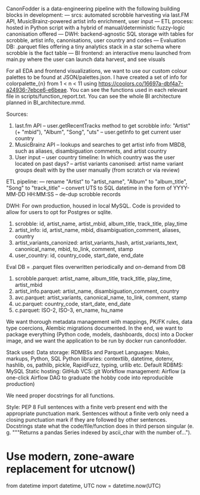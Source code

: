 CanonFodder is a data-engineering pipeline with the following building blocks in development:
    — srcs: automated scrobble harvesting via last.FM API, MusicBrainz-powered artist info enrichment, user input
    — ETL process: hosted in Python script with a hybrid of manual/deterministic fuzzy-logic canonisation offered
    — DWH: backend-agnostic SQL storage with tables for scrobble, artist info, canonisations, user country and codes
    — Evaluation DB: .parquet files offering a tiny analytics stack in a star schema where scrobble is the fact table
    — BI frontend: an interactive menu launched from main.py where the user can launch data harvest, and see visuals

For all EDA and frontend visualizations, we want to use our custom colour palettes to be found at JSON/palettes.json.
I have created a set of info for colorpalette_{n} from 1 < n < 11 using https://coolors.co/16697a-dbf4a7-a24936-7ebce6-e6beae.
You can see the functions used in each relevant file in scripts/function_report.txt.
You can see the whole BI architecture planned in BI_architecture.mmd.

Sources:
1. last.fm API
    – user.getRecentTracks method to get scrobble info: "Artist" (+ "mbid"), "Album", "Song", "uts"
    – user.getInfo to get current user country
2. MusicBrainz API
    – lookups and searches to get artist info from MBDB, such as aliases, disambiguation comments, and artist country
3. User input
    – user country timeline: In which country was the user located on past days?
    – artist variants canonised: artist name variant groups dealt with by the user manually (from scratch or via review)

ETL pipeline:
    — rename "Artist" to "artist_name", "Album" to "album_title", "Song" to "track_title"
    – convert UTS to SQL datetime in the form of YYYY-MM-DD HH:MM:SS
    – de-dup scrobble records

DWH:
For own production, housed in local MySQL.
Code is provided to allow for users to opt for Postgres or sqlite.
1. scrobble: id, artist_name, artist_mbid, album_title, track_title, play_time
2. artist_info: id, artist_name, mbid, disambiguation_comment, aliases, country
3. artist_variants_canonized: artist_variants_hash, artist_variants_text, canonical_name, mbid, to_link, comment, stamp
4. user_country: id, country_code, start_date, end_date

Eval DB = .parquet files overwritten periodically and on-demand from DB
1. scrobble.parquet: artist_name, album_title, track_title, play_time, artist_mbid
2. artist_info.parquet: artist_name, disambiguation_comment, country
3. avc.parquet: artist_variants, canonical_name, to_link, comment, stamp
4. uc.parquet: country_code, start_date, end_date
5. c.parquet: ISO-2, ISO-3, en_name, hu_name

We want thorough metadata management with mappings, PK/FK rules, data type coercions, Alembic migrations documented.
In the end, we want to package everything (Python code, models, dashboards, docs) into a Docker image,
and we want the application to be run by docker run canonfodder.

Stack used:
Data storage:        RDMBSs and Parquet
Languages:           Mako, markups, Python, SQL
Python libraries:    contextlib, datetime, dotenv, hashlib, os, pathlib, pickle, RapidFuzz, typing, urllib etc.
Default RDBMS:       MySQL
Static hosting:      GitHub
VCS:                 git
Workflow management: Airflow (a one-click Airflow DAG to graduate the hobby code into reproducible production)

We need proper docstrings for all functions.

Style: PEP 8
Full sentences with a finite verb present end with the appropriate punctuation mark.
Sentences without a finite verb only need a closing punctuation mark if they are followed by other sentences.
Docstrings state what the code/file/function does in third person singular
(e. g. """Returns a pandas Series indexed by ascii_char with the number of…").

# Use modern, zone-aware replacement for utcnow()
from datetime import datetime, UTC
now = datetime.now(UTC)
